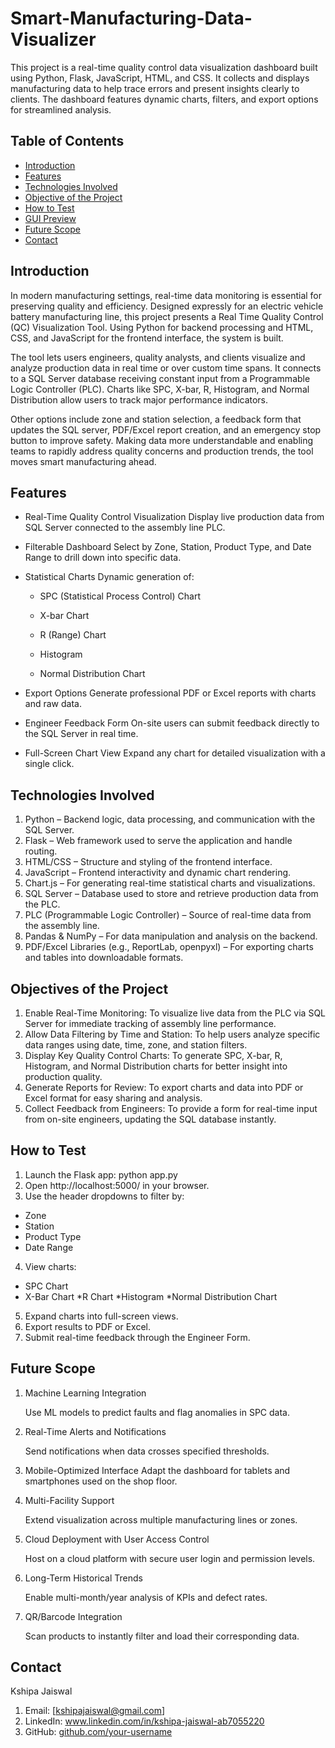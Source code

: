 # Smart-Manufacturing-Data-Visualizer
This project is a real-time quality control data visualization dashboard built using Python, Flask, JavaScript, HTML, and CSS. It collects and displays manufacturing data to help trace errors and present insights clearly to clients. The dashboard features dynamic charts, filters, and export options for streamlined analysis.

## Table of Contents
- [Introduction](#introduction)
- [Features](#features)
- [Technologies Involved](technologies-involved)
- [Objective of the Project](#objective-of-the-project)
- [How to Test](#how-to-test)
- [GUI Preview](#gui-preview)
- [Future Scope](#future-scope)
- [Contact](#contact)

## Introduction
In modern manufacturing settings, real-time data monitoring is essential for preserving quality and efficiency. Designed expressly for an electric vehicle battery manufacturing line, this project presents a Real Time Quality Control (QC) Visualization Tool. Using Python for backend processing and HTML, CSS, and JavaScript for the frontend interface, the system is built. 

The tool lets users engineers, quality analysts, and clients visualize and analyze production data in real time or over custom time spans. It connects to a SQL Server database receiving constant input from a Programmable Logic Controller (PLC). Charts like SPC, X-bar, R, Histogram, and Normal Distribution allow users to track major performance indicators. 

Other options include zone and station selection, a feedback form that updates the SQL server, PDF/Excel report creation, and an emergency stop button to improve safety. Making data more understandable and enabling teams to rapidly address quality concerns and production trends, the tool moves smart manufacturing ahead.

## Features
* Real-Time Quality Control Visualization
  Display live production data from SQL Server connected to the assembly line PLC.

* Filterable Dashboard
  Select by Zone, Station, Product Type, and Date Range to drill down into specific data.

* Statistical Charts
  Dynamic generation of:
  * SPC (Statistical Process Control) Chart

  * X-bar Chart

  * R (Range) Chart

  * Histogram

  * Normal Distribution Chart

* Export Options
Generate professional PDF or Excel reports with charts and raw data.

* Engineer Feedback Form
On-site users can submit feedback directly to the SQL Server in real time.

* Full-Screen Chart View
Expand any chart for detailed visualization with a single click.

## Technologies Involved
1. Python – Backend logic, data processing, and communication with the SQL Server.
2. Flask – Web framework used to serve the application and handle routing.
3. HTML/CSS – Structure and styling of the frontend interface.
4. JavaScript – Frontend interactivity and dynamic chart rendering.
5. Chart.js – For generating real-time statistical charts and visualizations.
6. SQL Server – Database used to store and retrieve production data from the PLC.
7. PLC (Programmable Logic Controller) – Source of real-time data from the assembly line.
8. Pandas & NumPy – For data manipulation and analysis on the backend.
9. PDF/Excel Libraries (e.g., ReportLab, openpyxl) – For exporting charts and tables into downloadable formats.


## Objectives of the Project
1. Enable Real-Time Monitoring: To visualize live data from the PLC via SQL Server for immediate tracking of assembly line performance.
2. Allow Data Filtering by Time and Station: To help users analyze specific data ranges using date, time, zone, and station filters.
3. Display Key Quality Control Charts: To generate SPC, X-bar, R, Histogram, and Normal Distribution charts for better insight into production quality.
4. Generate Reports for Review: To export charts and data into PDF or Excel format for easy sharing and analysis.
5. Collect Feedback from Engineers: To provide a form for real-time input from on-site engineers, updating the SQL database instantly.


## How to Test
1. Launch the Flask app:  python app.py
2. Open http://localhost:5000/ in your browser.
3. Use the header dropdowns to filter by:
* Zone
* Station
* Product Type
* Date Range
4. View charts:
* SPC Chart
* X-Bar Chart
*R Chart
*Histogram
*Normal Distribution Chart
5. Expand charts into full-screen views.
6. Export results to PDF or Excel.
7. Submit real-time feedback through the Engineer Form.

## Future Scope
1. Machine Learning Integration
   
   Use ML models to predict faults and flag anomalies in SPC data.

2. Real-Time Alerts and Notifications
   
   Send notifications when data crosses specified thresholds.

3. Mobile-Optimized Interface
   Adapt the dashboard for tablets and smartphones used on the shop floor.

4. Multi-Facility Support

   Extend visualization across multiple manufacturing lines or zones.

5. Cloud Deployment with User Access Control

    Host on a cloud platform with secure user login and permission levels.

6. Long-Term Historical Trends

   Enable multi-month/year analysis of KPIs and defect rates.

7. QR/Barcode Integration

   Scan products to instantly filter and load their corresponding data.

## Contact
Kshipa Jaiswal
1. Email: [kshipajaiswal@gmail.com]
2. LinkedIn: www.linkedin.com/in/kshipa-jaiswal-ab7055220
3. GitHub: [github.com/your-username](https://github.com/Kshipajaiswal)



